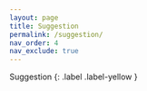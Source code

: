 ```yaml
---
layout: page
title: Suggestion
permalink: /suggestion/
nav_order: 4
nav_exclude: true
---
```


Suggestion
{: .label .label-yellow }
